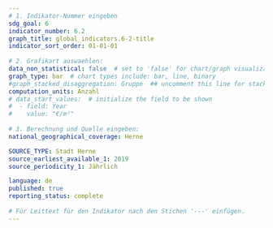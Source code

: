 ```yaml
---
# 1. Indikator-Nummer eingeben 
sdg_goal: 6
indicator_number: 6.2
graph_title: global_indicators.6-2-title
indicator_sort_order: 01-01-01
 
# 2. Grafikart auswaehlen: 
data_non_statistical: false  # set to 'false' for chart/graph visualization 
graph_type: bar  # chart types include: bar, line, binary 
#graph_stacked_disaggregation: Gruppe  ## uncomment this line for stacked bars. eplace 'Geschlecht' with the field of aggregation. 
computation_units: Anzahl
# data_start_values:  # initialize the field to be shown  
#  - field: Year
#    value: "€/m²"
 
# 3. Berechnung und Quelle eingeben: 
national_geographical_coverage: Herne

SOURCE_TYPE: Stadt Herne
source_earliest_available_1: 2019
source_periodicity_1: Jährlich

language: de   
published: true 
reporting_status: complete
 
# Für Leittext für den Indikator nach den Stichen '---' einfügen. 
---
```

<!--Die Stadt Herne ist durch die Ordnungs- und Polizeigesetze der Länder verpflichtet, unfreiwillig obdachlosen Menschen eine Unterbringung zu gewähren: die sogenannte ordnungsrechtliche Unterbringung. Der Indikator für Herne ist die Wohnungslosigkeit. Diese Angabe ist eine Stichtagszahl. Sie gibt nicht an, wie viele Menschen innerhalb eines Jahres eine Notunterkunft in Anspruch genommen haben, sondern lediglich, wie viele Menschen jeweils zum 31. Dezember in einer kommunalen Notunterkunft eingewiesen waren (Fallzahlen jeweils nach Stichtag 31. Dezember). <br>-->
